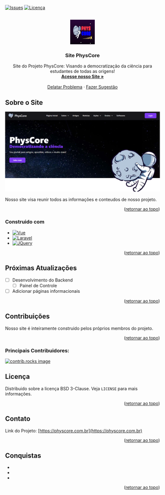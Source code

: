 <a id="topo"></a>

[![Issues][issues-shield]][issues-url]
[![Licença][license-shield]][license-url]


<br />
<div align="center">
  <a href="https://github.com/n1collass/PhysCore">
    <img src="readme/logo.jpg" alt="Logo" width="80" height="80">
  </a>

<h3 align="center">Site PhysCore</h3>

  <p align="center">
    Site do Projeto PhysCore: Visando a democratização da ciência para estudantes de todas as origens!
    <br />
    <a href=""><strong>Acesse nosso Site »</strong></a>
    <br />
    <br />
    <a href="https://github.com/n1collass/PhysCore/issues/new?labels=bug&template=bug-report---.md">Delatar Problema</a>
    &middot;
    <a href="https://github.com/n1collass/PhysCore/issues/new?labels=enhancement&template=feature-request---.md">Fazer Sugestão</a>
  </p>
</div>

## Sobre o Site

[![Product Name Screen Shot][product-screenshot]]()

Nosso site visa reunir todos as informações e conteudos de nosso projeto.

<p align="right">(<a href="#topo">retornar ao topo</a>)</p>



### Construido com

* [![Vue][Vue.js]][Vue-url]
* [![Laravel][Laravel.com]][Laravel-url]
* [![JQuery][JQuery.com]][JQuery-url]

<p align="right">(<a href="#topo">retornar ao topo</a>)</p>

## Próximas Atualizações

- [ ] Desenvolvimento do Backend
    - [ ] Painel de Controle
- [ ] Adicionar páginas informacionais

<p align="right">(<a href="#topo">retornar ao topo</a>)</p>



## Contribuições

Nosso site é inteiramente construido pelos próprios membros do projeto.

<p align="right">(<a href="#topo">retornar ao topo</a>)</p>

### Principais Contribuidores:

<a href="https://github.com/n1collass/PhysCore/graphs/contributors">
  <img src="https://contrib.rocks/image?repo=n1collass/PhysCore" alt="contrib.rocks image" />
</a>



## Licença

Distribuido sobre a licença BSD 3-Clause. Veja `LICENSE` para mais informações.

<p align="right">(<a href="#topo">retornar ao topo</a>)</p>



## Contato

Link do Projeto: [https://physcore.com.br](https://physcore.com.br)

<p align="right">(<a href="#topo">retornar ao topo</a>)</p>



## Conquistas

* []()
* []()
* []()

<p align="right">(<a href="#topo">retornar ao topo</a>)</p>



<!-- MARKDOWN LINKS & IMAGES -->
<!-- https://www.markdownguide.org/basic-syntax/#reference-style-links -->
[contributors-shield]: https://img.shields.io/github/contributors/n1collass/PhysCore.svg?style=for-the-badge
[contributors-url]: https://github.com/n1collass/PhysCore/graphs/contributors
[forks-shield]: https://img.shields.io/github/forks/n1collass/PhysCore.svg?style=for-the-badge
[forks-url]: https://github.com/n1collass/PhysCore/network/members
[stars-shield]: https://img.shields.io/github/stars/n1collass/PhysCore.svg?style=for-the-badge
[stars-url]: https://github.com/n1collass/PhysCore/stargazers
[issues-shield]: https://img.shields.io/github/issues/n1collass/PhysCore.svg?style=for-the-badge
[issues-url]: https://github.com/n1collass/PhysCore/issues
[license-shield]: https://img.shields.io/github/license/n1collass/PhysCore.svg?style=for-the-badge
[license-url]: https://github.com/n1collass/PhysCore/blob/master/LICENSE
[linkedin-shield]: https://img.shields.io/badge/-LinkedIn-black.svg?style=for-the-badge&logo=linkedin&colorB=555
[linkedin-url]: https://linkedin.com/in/linkedin_username
[product-screenshot]: readme/screenshot.png
[Next.js]: https://img.shields.io/badge/next.js-000000?style=for-the-badge&logo=nextdotjs&logoColor=white
[Next-url]: https://nextjs.org/
[React.js]: https://img.shields.io/badge/React-20232A?style=for-the-badge&logo=react&logoColor=61DAFB
[React-url]: https://reactjs.org/
[Vue.js]: https://img.shields.io/badge/Vue.js-35495E?style=for-the-badge&logo=vuedotjs&logoColor=4FC08D
[Vue-url]: https://vuejs.org/
[Angular.io]: https://img.shields.io/badge/Angular-DD0031?style=for-the-badge&logo=angular&logoColor=white
[Angular-url]: https://angular.io/
[Svelte.dev]: https://img.shields.io/badge/Svelte-4A4A55?style=for-the-badge&logo=svelte&logoColor=FF3E00
[Svelte-url]: https://svelte.dev/
[Laravel.com]: https://img.shields.io/badge/Laravel-FF2D20?style=for-the-badge&logo=laravel&logoColor=white
[Laravel-url]: https://laravel.com
[Bootstrap.com]: https://img.shields.io/badge/Bootstrap-563D7C?style=for-the-badge&logo=bootstrap&logoColor=white
[Bootstrap-url]: https://getbootstrap.com
[JQuery.com]: https://img.shields.io/badge/jQuery-0769AD?style=for-the-badge&logo=jquery&logoColor=white
[JQuery-url]: https://jquery.com 